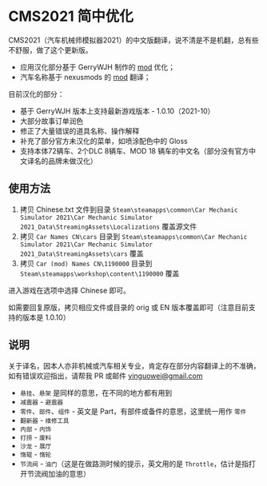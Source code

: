 # CMS2021 简中优化

CMS2021（汽车机械师模拟器2021）的中文版翻译，说不清是不是机翻，总有些不舒服，做了这个更新版。

- 应用汉化部分基于 GerryWJH 制作的 [mod](https://steamcommunity.com/sharedfiles/filedetails/?id=2590080062) 优化；
- 汽车名称基于 nexusmods 的 [mod](https://www.nexusmods.com/carmechanicsimulator2021/mods/1) 翻译；

目前汉化的部分：

- 基于 GerryWJH 版本上支持最新游戏版本 - 1.0.10（2021-10）
- 大部分故事订单润色
- 修正了大量错误的道具名称、操作解释
- 补充了部分官方未汉化的菜单，如喷涂配色中的 Gloss
- 支持本体72辆车、2个DLC 8辆车、MOD 18 辆车的中文名（部分没有官方中文译名的品牌未做汉化）

## 使用方法

1. 拷贝 Chinese.txt 文件到目录 `Steam\steamapps\common\Car Mechanic Simulator 2021\Car Mechanic Simulator 2021_Data\StreamingAssets\Localizations` 覆盖源文件
2. 拷贝 `Car Names CN\cars` 目录到 `Steam\steamapps\common\Car Mechanic Simulator 2021\Car Mechanic Simulator 2021_Data\StreamingAssets\cars` 覆盖
3. 拷贝 `Car (mod) Names CN\1190000` 目录到 `Steam\steamapps\workshop\content\1190000` 覆盖

进入游戏在选项中选择 Chinese 即可。

如需要回复原版，拷贝相应文件或目录的 orig 或 EN 版本覆盖即可（注意目前支持的版本是 1.0.10）

## 说明

关于译名，因本人亦非机械或汽车相关专业，肯定存在部分内容翻译上的不准确，如有错误欢迎指出，请帮我 PR 或邮件 yinguowei@gmail.com

- `悬挂`、`悬架` 是同样的意思，在不同的地方都有用到
- `减震器` - `避震器`
- `零件`、`部件`、`组件` - 英文是 Part，有部件或备件的意思，这里统一用作 `零件`
- `翻新器` - `维修工具`
- `内部` - `内饰`
- `打捞` - `废料`
- `沙龙` - `展厅`
- `惰辊` - `惰轮`
- `节流阀` - `油门`（这是在做路测时候的提示，英文用的是 `Throttle`，估计是指打开节流阀加油的意思）
